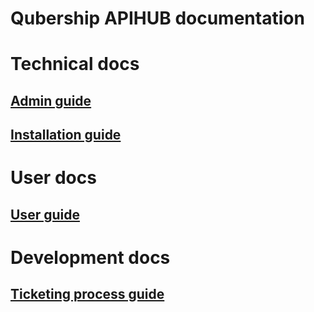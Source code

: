 # Qubership APIHUB documentation

# Technical docs

## [Admin guide](./admin-guide.md)

## [Installation guide](./installation-guide.md)

# User docs

## [User guide](./user-guide.md)

# Development docs

## [Ticketing process guide](./processes/ticketing-guide.md)
